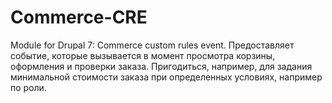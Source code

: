 Commerce-CRE
============

Module for Drupal 7: Commerce custom rules event. Предоставляет событие, которые вызывается в момент просмотра корзины, оформления и проверки заказа. Пригодиться, например, для задания минимальной стоимости заказа при определенных условиях, например по роли.
